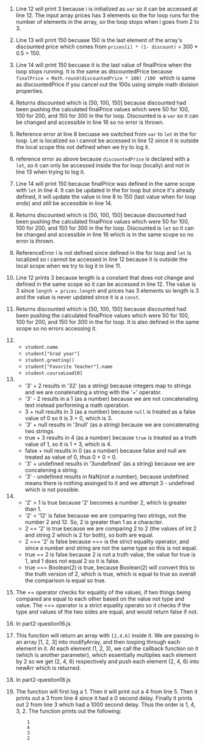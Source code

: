 1. Line 12 will print 3 because i is initialized as ```var``` so it can be accessed at line 12. The input array prices has 3 elements so the for loop runs for the number of elements in the array, so the loop stops when i goes from 2 to 3.
2. Line 13 will print 150 becuase 150 is the last element of the array's discounted price which comes from ```prices[i] * (1- discount)``` = 300 * 0.5 = 150.
3. Line 14 will print 150 becuase it is the last value of finalPrice when the loop stops running. It is the same as discountedPrice because ```finalPrice = Math.round(discountedPrice * 100) /100 ``` which is same as discountedPrice if you cancel out the 100s using simple math division properties.
4. Returns discounted which is [50, 100, 150] because discounted had been pushing the calculated finalPrice values which were 50 for 100, 100 for 200, and 150 for 300 in the for loop. Discounted is a ```var``` so it can be changed and accessible in line 16 so no error is thrown.
5. Reference error at line 8 becuase we switched from ```var``` to  ```let``` in the for loop. Let is localized so i cannot be accessed in line 12 since it is outside the local scope this not defined when we try to log it.
6. reference error as above because ```discountedPrice``` is declared with a ```let```, so it can only be accessed inside the for loop (locally) and not in line 13 when trying to log it.
7. Line 14 will print 150 because finalPrice was defined in the same scope with ```let``` in line 4. It can be updated in the for loop but since it's already defined, it will update the value in line 8 to 150 (last value when for loop ends) and still be accessible in line 14.
8. Returns discounted which is [50, 100, 150] because discounted had been pushing the calculated finalPrice values which were 50 for 100, 100 for 200, and 150 for 300 in the for loop. Discounted is ```let``` so it can be changed and accessible in line 16 which is in the same scope so no error is thrown.
9.  ReferenceError i is not defined since defined in the for loop and ```let``` is localized so i cannot be accessed in line 12 because it is outside the local scope when we try to log it in line 11.
10. Line 12 prints 3 because length is a constant that does not change and defined in the same scope so it can be accessed in line 12. The value is 3 since ```length = prices.length``` and prices has 3 elements so length is 3 and the value is never updated since it is a ```const```.
11. Returns discounted which is [50, 100, 150] because discounted had been pushing the calculated finalPrice values which were 50 for 100, 100 for 200, and 150 for 300 in the for loop. It is also defined in the same scope so no errors accessing it.

12. 
    - ```student.name```
    - ```student["Grad year"]```
    - ```student.greeting()```
    - ```student["Favorite Teacher"].name```
    - ```student.courseLoad[0]```

13. 
    - '3' + 2 results in '32' (as a string) because integers map to strings and we are conatenating a string with the '+' operator.
    - '3' - 2 results in a 1 (as a number) because we are not concatenating text instead performing a math operation.
    - 3 + null results in 3 (as a number) because ```null``` is treated as a false value of 0 so it is 3 + 0, which is 3.
    - '3' + null results in '3null' (as a string) because we are concatenating two strings.
    - true + 3 results in 4 (as a number) because ```true``` is treated as a truth value of 1, so it is 1 + 3, which is 4.
    - false + null results in 0 (as a number) because false and null are treated as value of 0, thus 0 + 0 = 0.
    - '3' + undefined results in '3undefined' (as a string) because we are concatening a string.
    - '3' - undefined results in NaN(not a number), because undefined means there is nothing assinged to it and we attempt 3 - undefined which is not possible.

14. 
    - '2' > 1 is true because '2' becomes a number 2, which is greater than 1.
    - '2' < '12' is false because we are comparing two strings, not the number 2 and 12. So, 2 is greater than 1 as a character.
    - 2 == '2' is true because we are comparing 2 to 2 (the values of int 2 and string 2 which is 2 for both), so both are equal.
    - 2 === '2' is false because === is the strict equality operator, and since a number and string are not the same type so this is not equal.
    - true == 2 is false because 2 is not a truth value, the value for true is 1, and 1 does not equal 2 so it is false.
    - true === Boolean(2) is true, because Boolean(2) will convert this to the truth version of 2, which is true, which is equal to true so overall the comparison is equal so true.
15. The == operator checks for equality of the values, if two things being compared are equal to each other based on the value not type and value. The === operator is a strict equality operato so it checks if the type and values of the two sides are equal, and would return false if not.

16. In part2-question16.js
    
17. This function will return an array with ```[2,4,6]``` inside it. We are passing in an array [1, 2, 3] into modifyArray, and then looping through each element in it. At each element (1, 2, 3), we call the callback function on it (which is another parameter), which essentially multiplies each element by 2 so we get (2, 4, 6) respectively and push each element (2, 4, 6) into newArr which is returned.

18. In part2-question18.js
    
19. The function will first log a 1. Then it will print out a 4 from line 5. Then it prints out a 3 from line 4 since it had a 0 second delay. Finally it prints out 2 from line 3 which had a 1000 second delay. Thus the order is 1, 4, 3, 2. The function prints out the following:
    ```
        1
        4
        3
        2
    ```